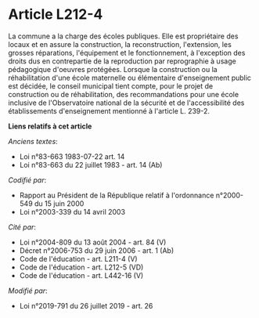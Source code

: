 # Article L212-4

La commune a la charge des écoles publiques. Elle est propriétaire des locaux et en assure la construction, la
reconstruction, l'extension, les grosses réparations, l'équipement et le fonctionnement, à l'exception des droits dus en
contrepartie de la reproduction par reprographie à usage pédagogique d'oeuvres protégées. Lorsque la construction ou la
réhabilitation d'une école maternelle ou élémentaire d'enseignement public est décidée, le conseil municipal tient compte,
pour le projet de construction ou de réhabilitation, des recommandations pour une école inclusive de l'Observatoire national
de la sécurité et de l'accessibilité des établissements d'enseignement mentionné à l'article L. 239-2.

**Liens relatifs à cet article**

_Anciens textes_:

  - Loi n°83-663 1983-07-22 art. 14
  - Loi n°83-663 du 22 juillet 1983 - art. 14 (Ab)

_Codifié par_:

  - Rapport au Président de la République relatif à l'ordonnance n°2000-549 du 15 juin 2000
  - Loi n°2003-339 du 14 avril 2003

_Cité par_:

  - Loi n°2004-809 du 13 août 2004 - art. 84 (V)
  - Décret n°2006-753 du 29 juin 2006 - art. 1 (Ab)
  - Code de l'éducation - art. L211-4 (V)
  - Code de l'éducation - art. L212-5 (VD)
  - Code de l'éducation - art. L442-16 (V)

_Modifié par_:

  - Loi n°2019-791 du 26 juillet 2019 - art. 26
